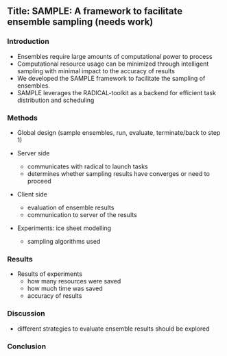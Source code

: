 ## Title: SAMPLE: A framework to facilitate ensemble sampling (needs work)

### Introduction
- Ensembles require large amounts of computational power to process
- Computational resource usage can be minimized through intelligent sampling with minimal impact to the accuracy of results
- We developed the SAMPLE framework to facilitate the sampling of ensembles.
- SAMPLE leverages the RADICAL-toolkit as a backend for efficient task distribution and scheduling


### Methods
- Global design (sample ensembles, run, evaluate, terminate/back to step 1)
- Server side
     - communicates with radical to launch tasks
     - determines whether sampling results have converges or need to proceed
- Client side
    - evaluation of ensemble results
    - communication to server of the results

- Experiments: ice sheet modelling
    - sampling algorithms used

### Results
- Results of experiments
    - how many resources were saved
    - how much time was saved
    - accuracy of results

### Discussion
- different strategies to evaluate ensemble results should be explored


### Conclusion
